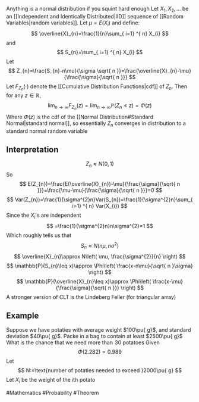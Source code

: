 Anything is a normal distribution if you squint hard enough
Let $X_{1},X_{2},\dots$ be an [[Independent and Identically Distributed|IID]] sequence of [[Random Variables|random variables]]. Let $\mu=E(X_{i})$ and define:
$$
\overline{X}_{n}=\frac{1}{n}\sum_{ i=1} ^{ n}  X_{i}
$$
and
$$
S_{n}=\sum_{ i=1} ^{ n}  X_{i}
$$
Let
$$
Z_{n}=\frac{S_{n}-n\mu}{\sigma \sqrt{ n }}=\frac{\overline{X}_{n}-\mu}{\frac{\sigma}{\sqrt{ n }}}
$$
Let $F_{Z_{n}}(\cdot)$ denote the [[Cumulative Distribution Functions|cdf]] of $Z_{n}$. Then for any $z\in\mathbb{R}$,
$$
\lim_{ n \to \infty } F_{Z_{n}}(z)=\lim_{ n \to \infty } \mathbb{P}(Z_{n}\leq z)=\Phi(z)
$$
Where $\Phi(z)$ is the cdf of the [[Normal Distribution#Standard Normal|standard normal]], so essentially $Z_{n}$ converges in distribution to a standard normal random variable
## Interpretation
$$
Z_{n}\approx N(0,1)
$$
So
$$
E(Z_{n})=\frac{E(\overline{X}_{n})-\mu}{\frac{\sigma}{\sqrt{ n }}}=\frac{\mu-\mu}{\frac{\sigma}{\sqrt{ n }}}=0
$$
$$
Var(Z_{n})=\frac{1}{\sigma^{2}n}Var(S_{n})=\frac{1}{\sigma^{2}n}\sum_{ i=1} ^{ n}  Var(X_{i})
$$
Since the $X_{i}$'s are independent
$$
=\frac{1}{\sigma^{2}n}n\sigma^{2}=1
$$
Which roughly tells us that
$$
S_{n}\approx N(n\mu,n\sigma^{2})
$$
$$
\overline{X}_{n}\approx N\left( \mu, \frac{\sigma^{2}}{n} \right)
$$
$$
\mathbb{P}(S_{n}\leq x)\approx \Phi\left( \frac{x-n\mu}{\sqrt{ n }\sigma} \right)
$$
$$
\mathbb{P}(\overline{X}_{n}\leq x)\approx \Phi\left( \frac{x-\mu}{\frac{\sigma}{\sqrt{ n }}} \right)
$$
A stronger version of CLT is the Lindeberg Feller (for triangular array)
## Example
Suppose we have potaties with average weight $100\pu{ g}$, and standard deviation $40\pu{ g}$. Packe in a bag to contain at least $2500\pu{ g}$ What is the chance that we need more than $\hspace{0pt}30$ potatoes
Given
$$
\Phi(2.282)=0.989
$$
Let
$$
N:=\text{number of potaties needed to exceed }2000\pu{ g}
$$
Let $X_{i}$ be the weight of the $i$th potato

#Mathematics #Probability #Theorem 
